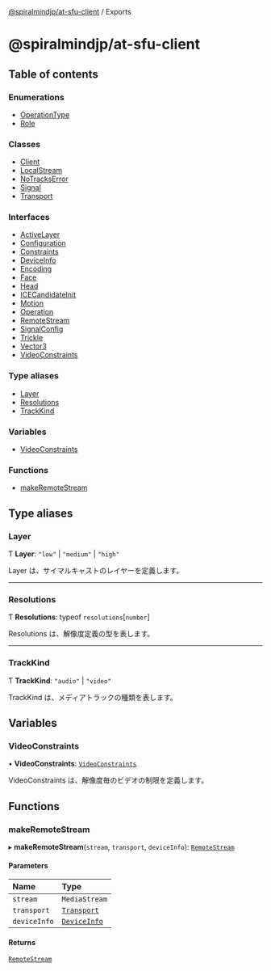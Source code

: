 [@spiralmindjp/at-sfu-client](README.md) / Exports

# @spiralmindjp/at-sfu-client

## Table of contents

### Enumerations

- [OperationType](enums/OperationType.md)
- [Role](enums/Role.md)

### Classes

- [Client](classes/Client.md)
- [LocalStream](classes/LocalStream.md)
- [NoTracksError](classes/NoTracksError.md)
- [Signal](classes/Signal.md)
- [Transport](classes/Transport.md)

### Interfaces

- [ActiveLayer](interfaces/ActiveLayer.md)
- [Configuration](interfaces/Configuration.md)
- [Constraints](interfaces/Constraints.md)
- [DeviceInfo](interfaces/DeviceInfo.md)
- [Encoding](interfaces/Encoding.md)
- [Face](interfaces/Face.md)
- [Head](interfaces/Head.md)
- [ICECandidateInit](interfaces/ICECandidateInit.md)
- [Motion](interfaces/Motion.md)
- [Operation](interfaces/Operation.md)
- [RemoteStream](interfaces/RemoteStream.md)
- [SignalConfig](interfaces/SignalConfig.md)
- [Trickle](interfaces/Trickle.md)
- [Vector3](interfaces/Vector3.md)
- [VideoConstraints](interfaces/VideoConstraints.md)

### Type aliases

- [Layer](modules.md#layer)
- [Resolutions](modules.md#resolutions)
- [TrackKind](modules.md#trackkind)

### Variables

- [VideoConstraints](modules.md#videoconstraints)

### Functions

- [makeRemoteStream](modules.md#makeremotestream)

## Type aliases

### Layer

Ƭ **Layer**: ``"low"`` \| ``"medium"`` \| ``"high"``

Layer は、サイマルキャストのレイヤーを定義します。

___

### Resolutions

Ƭ **Resolutions**: typeof `resolutions`[`number`]

Resolutions は、解像度定義の型を表します。

___

### TrackKind

Ƭ **TrackKind**: ``"audio"`` \| ``"video"``

TrackKind は、メディアトラックの種類を表します。

## Variables

### VideoConstraints

• **VideoConstraints**: [`VideoConstraints`](modules.md#videoconstraints)

VideoConstraints は、解像度毎のビデオの制限を定義します。

## Functions

### makeRemoteStream

▸ **makeRemoteStream**(`stream`, `transport`, `deviceInfo`): [`RemoteStream`](interfaces/RemoteStream.md)

#### Parameters

| Name | Type |
| :------ | :------ |
| `stream` | `MediaStream` |
| `transport` | [`Transport`](classes/Transport.md) |
| `deviceInfo` | [`DeviceInfo`](interfaces/DeviceInfo.md) |

#### Returns

[`RemoteStream`](interfaces/RemoteStream.md)
